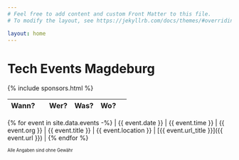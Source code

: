 ```yaml
---
# Feel free to add content and custom Front Matter to this file.
# To modify the layout, see https://jekyllrb.com/docs/themes/#overriding-theme-defaults

layout: home
---
```


<h1>Tech Events Magdeburg</h1>

{% include sponsors.html %}

| Wann?    |          | Wer?     | Was?     | Wo?      |          |
|----------|----------|----------|----------|----------|----------|
{% for event in site.data.events -%}
| {{ event.date }} | {{ event.time }} | {{ event.org }} | {{ event.title }} | {{ event.location }} | [{{ event.url_title }}]({{ event.url }}) |
{% endfor %}

<sub><sup>Alle Angaben sind ohne Gewähr</sup></sub>
